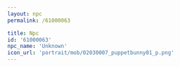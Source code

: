 ```yaml
---
layout: npc
permalink: /61000063

title: Npc
id: '61000063'
npc_name: 'Unknown'
icon_url: 'portrait/mob/02030007_puppetbunny01_p.png'
---
```

